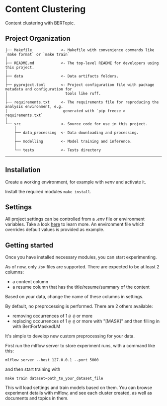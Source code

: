 # Content Clustering

Content clustering with BERTopic.

## Project Organization

```
├── Makefile             <- Makefile with convenience commands like `make format` or `make train`
│
├── README.md            <- The top-level README for developers using this project.
│
├── data                 <- Data artifacts folders.
│
├── pyproject.toml       <- Project configuration file with package metadata and configuration for
│                          tools like ruff.
│
├── requirements.txt     <- The requirements file for reproducing the analysis environment, e.g.
│                         generated with `pip freeze > requirements.txt`
│
└── src                  <- Source code for use in this project.
    │
    ├── data_processing  <- Data downloading and processing.
    │
    ├── modelling        <- Model training and inference.
    │
    └── tests            <- Tests directory
```

--------


Installation
------------
Create a working environment, for example with _venv_ and activate it.

Install the required modules `make install`.


Settings
--------
All project settings can be controlled from a _.env_ file or environment variables. Take a
look [here](https://docs.pydantic.dev/latest/concepts/pydantic_settings/) to learn more. An environment file which
overrides default values is provided as example.


Getting started
--------------

Once you have installed necessary modules, you can start experimenting.

As of now, only _.tsv_ files are supported. There are expected to be at least 2 columns:

* a content column
* a resume column that has the title/resume/summary of the content

Based on your data, change the name of these columns in settings.

By default, no preprocessing is performed. There are 2 others available:

* removing occurrences of 1 `@ @` or more
* replacing occurrences of 1 `@ @` or more with "[MASK]" and then filling in with BertForMaskedLM

It's simple to develop new custom preprocessing for your data.

First run the mlflow server to store experiment runs, with a command like this:

```shell
mlflow server --host 127.0.0.1 --port 5000
```

and then start training with

```shell
make train dataset=path_to_your_dataset_file
```

This will load settings and train models based on them. You can browse experiment details with mlflow, and see each
cluster created, as well as documents and topics in them.  

